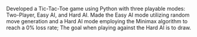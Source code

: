 Developed a Tic-Tac-Toe game using Python with three playable modes: Two-Player, Easy AI, and Hard AI. Made the Easy AI mode utilizing random move generation and a Hard AI mode employing the Minimax algorithm to reach a 0% loss rate; The goal when playing against the Hard AI is to draw.
